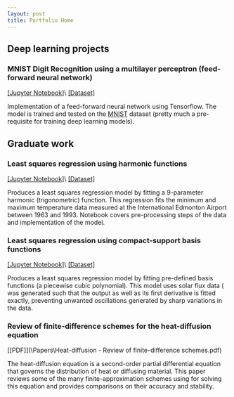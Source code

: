 ```yaml
---
layout: post
title: Portfolio Home
---
```


## Deep learning projects 

### MNIST Digit Recognition using a multilayer perceptron (feed-forward neural network)

[[Jupyter Notebook]](https://github.com/oliver-ong/oliver-ong.github.io/blob/master/Notebooks/mlp_mnist.ipynb)\\
[[Dataset]](https://datahack.analyticsvidhya.com/contest/practice-problem-identify-the-digits/)

Implementation of a feed-forward neural network using Tensorflow. The model is trained and tested on the [MNIST](http://yann.lecun.com/exdb/mnist/) dataset (pretty much a pre-requisite for training deep learning models). 


## Graduate work

### Least squares regression using harmonic functions 

[[Jupyter Notebook]](https://github.com/oliver-ong/oliver-ong.github.io/blob/master/Notebooks/ls_harmonic.ipynb)\\
[[Dataset]](https://www.ngdc.noaa.gov/stp/solar/solaruv.html)

Produces a least squares regression model by fitting a 9-parameter harmonic (trigonometric) function. This regression fits the minimum and maximum temperature data measured at the International Edmonton Airport between 1963 and 1993. Notebook covers pre-processing steps of the data and implementation of the model. 

### Least squares regression using compact-support basis functions

[[Jupyter Notebook]](https://github.com/oliver-ong/oliver-ong.github.io/blob/master/Notebooks/ls_basis_compact.ipynb)\\
[[Dataset]](http://climate.weather.gc.ca/historical_data/search_historic_data_e.html)

Produces a least squares regression model by fitting pre-defined basis functions (a piecewise cubic polynomial). This model uses solar flux data ( was generated such that the output as well as its first derivative is fitted exactly, preventing unwanted oscillations generated by sharp variations in the data.

### Review of finite-difference schemes for the heat-diffusion equation 

[[PDF]](\Papers\Heat-diffusion - Review of finite-difference schemes.pdf)

The heat-diffusion equation is a second-order partial differential equation that governs the distribution of heat or diffusing material. This paper reviews some of the many finite-approximation schemes using for solving this equation and provides comparisons on their accuracy and stability. 
